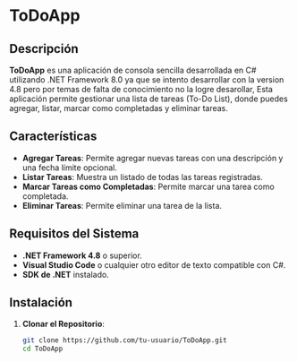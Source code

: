 # ToDoApp

## Descripción

**ToDoApp** es una aplicación de consola sencilla desarrollada en C# utilizando .NET Framework 8.0 ya que se intento desarrollar con la version 4.8 pero por temas de falta de conocimiento no la logre desarollar, Esta aplicación permite gestionar una lista de tareas (To-Do List), donde puedes agregar, listar, marcar como completadas y eliminar tareas.

## Características

- **Agregar Tareas**: Permite agregar nuevas tareas con una descripción y una fecha límite opcional.
- **Listar Tareas**: Muestra un listado de todas las tareas registradas.
- **Marcar Tareas como Completadas**: Permite marcar una tarea como completada.
- **Eliminar Tareas**: Permite eliminar una tarea de la lista.

## Requisitos del Sistema

- **.NET Framework 4.8** o superior.
- **Visual Studio Code** o cualquier otro editor de texto compatible con C#.
- **SDK de .NET** instalado.

## Instalación

1. **Clonar el Repositorio**:
   ```bash
   git clone https://github.com/tu-usuario/ToDoApp.git
   cd ToDoApp

